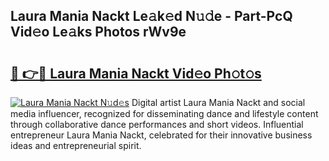 ## Laura Mania Nackt Le𝚊k𝚎d N𝚞𝚍e - Part-PcQ Vid𝚎o Le𝚊ks Photos rWv9e

# <h2><a href="http://fb3voi.evod.top/?m=Laura+Mania+Nackt">🔗 👉🔴 Laura Mania Nackt Vid𝚎o Ph𝚘t𝚘s</a></h2>

[![Laura Mania Nackt N𝚞d𝚎s](https://i.imgur.com/8V9OHl7.gif)](http://fb3voi.evod.top/?m=Laura+Mania+Nackt)
Digital artist Laura Mania Nackt and social media influencer, recognized for disseminating dance and lifestyle content through collaborative dance performances and short videos. Influential entrepreneur Laura Mania Nackt, celebrated for their innovative business ideas and entrepreneurial spirit. 

